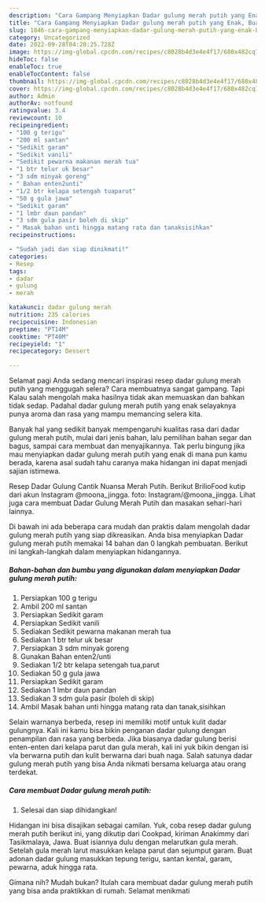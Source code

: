 ```yaml
---
description: "Cara Gampang Menyiapkan Dadar gulung merah putih yang Enak, Buat Buka Puasa Lezat Sekali"
title: "Cara Gampang Menyiapkan Dadar gulung merah putih yang Enak, Buat Buka Puasa Lezat Sekali"
slug: 1846-cara-gampang-menyiapkan-dadar-gulung-merah-putih-yang-enak-buat-buka-puasa-lezat-sekali
category: Uncategorized
date: 2022-09-28T04:20:25.728Z
image: https://img-global.cpcdn.com/recipes/c8028b4d3e4e4f17/680x482cq70/dadar-gulung-merah-putih-foto-resep-utama.jpg
hideToc: false
enableToc: true
enableTocContent: false
thumbnail: https://img-global.cpcdn.com/recipes/c8028b4d3e4e4f17/680x482cq70/dadar-gulung-merah-putih-foto-resep-utama.jpg
cover: https://img-global.cpcdn.com/recipes/c8028b4d3e4e4f17/680x482cq70/dadar-gulung-merah-putih-foto-resep-utama.jpg
author: Admin
authorAv: notfound
ratingvalue: 3.4
reviewcount: 10
recipeingredient:
- "100 g terigu"
- "200 ml santan"
- "Sedikit garam"
- "Sedikit vanili"
- "Sedikit pewarna makanan merah tua"
- "1 btr telur uk besar"
- "3 sdm minyak goreng"
- " Bahan enten2unti"
- "1/2 btr kelapa setengah tuaparut"
- "50 g gula jawa"
- "Sedikit garam"
- "1 lmbr daun pandan"
- "3 sdm gula pasir boleh di skip"
- " Masak bahan unti hingga matang rata dan tanaksisihkan"
recipeinstructions:

- "Sudah jadi dan siap dinikmati!"
categories:
- Resep
tags:
- dadar
- gulung
- merah

katakunci: dadar gulung merah 
nutrition: 235 calories
recipecuisine: Indonesian
preptime: "PT14M"
cooktime: "PT40M"
recipeyield: "1"
recipecategory: Dessert

---
```



Selamat pagi Anda sedang mencari inspirasi resep dadar gulung merah putih yang menggugah selera? Cara membuatnya sangat gampang. Tapi Kalau salah mengolah maka hasilnya tidak akan memuaskan dan bahkan tidak sedap. Padahal dadar gulung merah putih yang enak selayaknya punya aroma dan rasa yang mampu memancing selera kita.


Banyak hal yang sedikit banyak mempengaruhi kualitas rasa dari dadar gulung merah putih, mulai dari jenis bahan, lalu pemilihan bahan segar dan bagus, sampai cara membuat dan menyajikannya. Tak perlu bingung jika mau menyiapkan dadar gulung merah putih yang enak di mana pun kamu berada, karena asal sudah tahu caranya maka hidangan ini dapat menjadi sajian istimewa.

Resep Dadar Gulung Cantik Nuansa Merah Putih. Berikut BrilioFood kutip dari akun Instagram @moona_jingga. foto: Instagram/@moona_jingga. Lihat juga cara membuat Dadar Gulung Merah Putih dan masakan sehari-hari lainnya.


Di bawah ini ada beberapa cara mudah dan praktis dalam mengolah dadar gulung merah putih yang siap dikreasikan. Anda bisa menyiapkan Dadar gulung merah putih memakai 14 bahan dan 0 langkah pembuatan. Berikut ini langkah-langkah dalam menyiapkan hidangannya.

<!--inarticleads1-->

##### Bahan-bahan dan bumbu yang digunakan dalam menyiapkan Dadar gulung merah putih:

1. Persiapkan 100 g terigu
1. Ambil 200 ml santan
1. Persiapkan Sedikit garam
1. Persiapkan Sedikit vanili
1. Sediakan Sedikit pewarna makanan merah tua
1. Sediakan 1 btr telur uk besar
1. Persiapkan 3 sdm minyak goreng
1. Gunakan  Bahan enten2/unti
1. Sediakan 1/2 btr kelapa setengah tua,parut
1. Sediakan 50 g gula jawa
1. Persiapkan Sedikit garam
1. Sediakan 1 lmbr daun pandan
1. Sediakan 3 sdm gula pasir (boleh di skip)
1. Ambil  Masak bahan unti hingga matang rata dan tanak,sisihkan


Selain warnanya berbeda, resep ini memiliki motif untuk kulit dadar gulungnya. Kali ini kamu bisa bikin penganan dadar gulung dengan penampilan dan rasa yang berbeda. Jika biasanya dadar gulung berisi enten-enten dari kelapa parut dan gula merah, kali ini yuk bikin dengan isi vla berwarna putih dan kulit berwarna dari buah naga. Salah satunya dadar gulung merah putih yang bisa Anda nikmati bersama keluarga atau orang terdekat. 

<!--inarticleads2-->

##### Cara membuat Dadar gulung merah putih:


1. Selesai dan siap dihidangkan!

Hidangan ini bisa disajikan sebagai camilan. Yuk, coba resep dadar gulung merah putih berikut ini, yang dikutip dari Cookpad, kiriman Anakimmy dari Tasikmalaya, Jawa. Buat isiannya dulu dengan melarutkan gula merah. Setelah gula merah larut masukkan kelapa parut dan sejumput garam. Buat adonan dadar gulung masukkan tepung terigu, santan kental, garam, pewarna, aduk hingga rata. 

Gimana nih? Mudah bukan? Itulah cara membuat dadar gulung merah putih yang bisa anda praktikkan di rumah. Selamat menikmati
